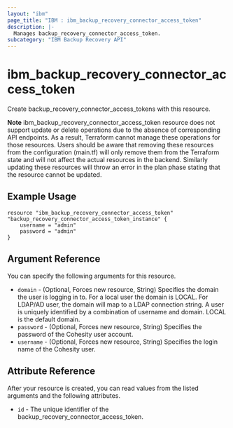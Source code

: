 ```yaml
---
layout: "ibm"
page_title: "IBM : ibm_backup_recovery_connector_access_token"
description: |-
  Manages backup_recovery_connector_access_token.
subcategory: "IBM Backup Recovery API"
---
```


# ibm_backup_recovery_connector_access_token

Create backup_recovery_connector_access_tokens with this resource.

**Note**
ibm_backup_recovery_connector_access_token resource does not support update or delete operations due to the absence of corresponding API endpoints. As a result, Terraform cannot manage these operations for those resources. Users should be aware that removing these resources from the configuration (main.tf) will only remove them from the Terraform state and will not affect the actual resources in the backend. Similarly updating these resources will throw an error in the plan phase stating that the resource cannot be updated.

## Example Usage

```hcl
resource "ibm_backup_recovery_connector_access_token" "backup_recovery_connector_access_token_instance" {
    username = "admin"
    password = "admin"
}
```

## Argument Reference

You can specify the following arguments for this resource.

* `domain` - (Optional, Forces new resource, String) Specifies the domain the user is logging in to. For a local user the domain is LOCAL. For LDAP/AD user, the domain will map to a LDAP connection string. A user is uniquely identified by a combination of username and domain. LOCAL is the default domain.
* `password` - (Optional, Forces new resource, String) Specifies the password of the Cohesity user account.
* `username` - (Optional, Forces new resource, String) Specifies the login name of the Cohesity user.

## Attribute Reference

After your resource is created, you can read values from the listed arguments and the following attributes.

* `id` - The unique identifier of the backup_recovery_connector_access_token.